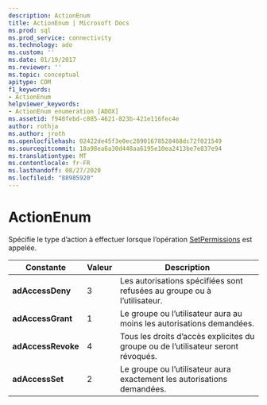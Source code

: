 ```yaml
---
description: ActionEnum
title: ActionEnum | Microsoft Docs
ms.prod: sql
ms.prod_service: connectivity
ms.technology: ado
ms.custom: ''
ms.date: 01/19/2017
ms.reviewer: ''
ms.topic: conceptual
apitype: COM
f1_keywords:
- ActionEnum
helpviewer_keywords:
- ActionEnum enumeration [ADOX]
ms.assetid: f948febd-c885-4621-823b-421e116fec4e
author: rothja
ms.author: jroth
ms.openlocfilehash: 02422de45f3e0ec28901678528468dc72f021549
ms.sourcegitcommit: 18a98ea6a30d448aa6195e10ea2413be7e837e94
ms.translationtype: MT
ms.contentlocale: fr-FR
ms.lasthandoff: 08/27/2020
ms.locfileid: "88985920"
---
```

# <a name="actionenum"></a>ActionEnum
Spécifie le type d’action à effectuer lorsque l’opération [SetPermissions](./setpermissions-method-adox.md) est appelée.  
  
|Constante|Valeur|Description|  
|--------------|-----------|-----------------|  
|**adAccessDeny**|3|Les autorisations spécifiées sont refusées au groupe ou à l’utilisateur.|  
|**adAccessGrant**|1|Le groupe ou l’utilisateur aura au moins les autorisations demandées.|  
|**adAccessRevoke**|4|Tous les droits d’accès explicites du groupe ou de l’utilisateur seront révoqués.|  
|**adAccessSet**|2|Le groupe ou l’utilisateur aura exactement les autorisations demandées.|
